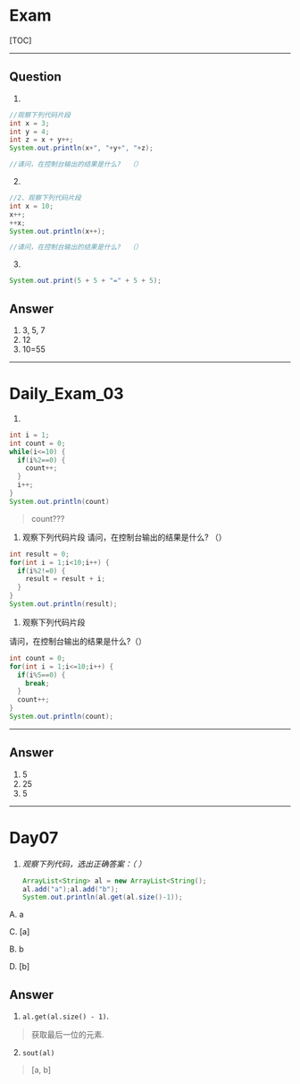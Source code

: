# Exam

[TOC]

____



## Question

1.

```java
//观察下列代码片段
int x = 3;
int y = 4;
int z = x + y++;
System.out.println(x+", "+y+", "+z);

//请问，在控制台输出的结果是什么?  （）

```

2.

```java
//2、观察下列代码片段
int x = 10;
x++;
++x;
System.out.println(x++);

//请问，在控制台输出的结果是什么?  （）

```



3.

```java
System.out.print(5 + 5 + "=" + 5 + 5);
```









































## Answer

1. 3, 5, 7
2. 12
3. 10=55

____



# Daily_Exam_03

1. 

```java 
int i = 1;
int count = 0;
while(i<=10) {
  if(i%2==0) {
    count++;
  }
  i++;
}
System.out.println(count)
```

> count???

1. 观察下列代码片段
   请问，在控制台输出的结果是什么? （）

```java
int result = 0;
for(int i = 1;i<10;i++) {
  if(i%2!=0) {
    result = result + i;
  }
}
System.out.println(result);

```

1. 观察下列代码片段

请问，在控制台输出的结果是什么?（）

```java
int count = 0;
for(int i = 1;i<=10;i++) {
  if(i%5==0) {
    break;
  }
  count++;
}
System.out.println(count);
```

------

























## Answer

1. 5
2. 25
3. 5



____



# Day07

1. *观察下列代码，选出正确答案：（ ）*

   ```java
   ArrayList<String> al = new ArrayList<String();
   al.add("a");al.add("b");
   System.out.println(al.get(al.size()-1)); 
   ```

A.   a

C.	[a]

B.	b

D.	[b]

















## Answer

1. `al.get(al.size() - 1)`.

> 获取最后一位的元素.

2. `sout(al)`

> [a, b]